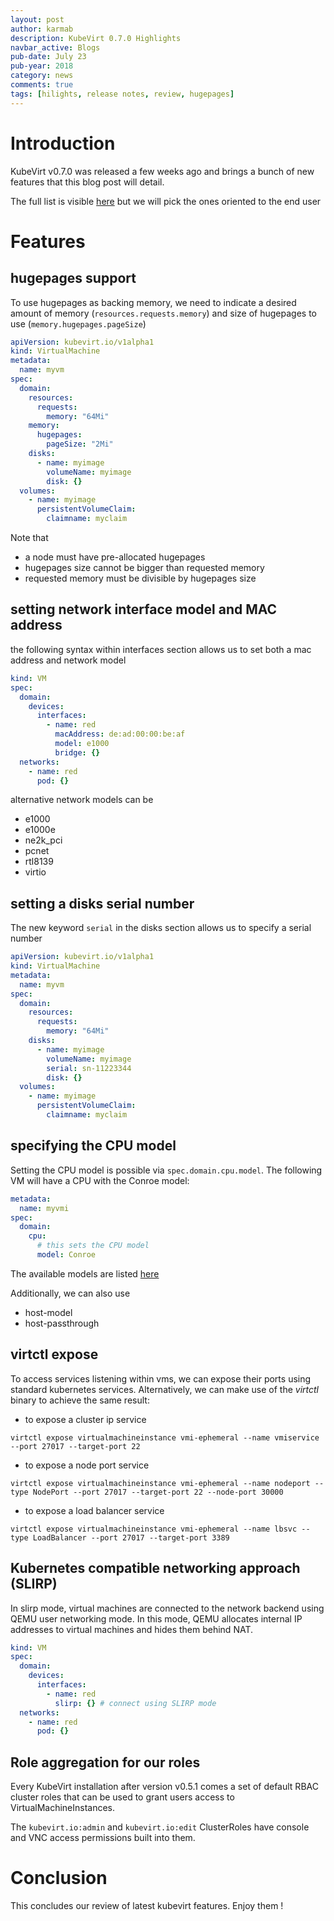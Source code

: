 ```yaml
---
layout: post
author: karmab
description: KubeVirt 0.7.0 Highlights
navbar_active: Blogs
pub-date: July 23
pub-year: 2018
category: news
comments: true
tags: [hilights, release notes, review, hugepages]
---
```


# Introduction

KubeVirt v0.7.0 was released a few weeks ago and brings a bunch of new features that this blog post will detail.

The full list is visible [here](https://github.com/kubevirt/kubevirt/releases/tag/v0.7.0) but we will pick the ones oriented to the end user

# Features

## hugepages support

To use hugepages as backing memory, we need to indicate a desired amount of memory (`resources.requests.memory`) and size of hugepages to use (`memory.hugepages.pageSize`)

```yaml
apiVersion: kubevirt.io/v1alpha1
kind: VirtualMachine
metadata:
  name: myvm
spec:
  domain:
    resources:
      requests:
        memory: "64Mi"
    memory:
      hugepages:
        pageSize: "2Mi"
    disks:
      - name: myimage
        volumeName: myimage
        disk: {}
  volumes:
    - name: myimage
      persistentVolumeClaim:
        claimname: myclaim
```

Note that

- a node must have pre-allocated hugepages
- hugepages size cannot be bigger than requested memory
- requested memory must be divisible by hugepages size

## setting network interface model and MAC address

the following syntax within interfaces section allows us to set both a mac address and network model

```yaml
kind: VM
spec:
  domain:
    devices:
      interfaces:
        - name: red
          macAddress: de:ad:00:00:be:af
          model: e1000
          bridge: {}
  networks:
    - name: red
      pod: {}
```

alternative network models can be

- e1000
- e1000e
- ne2k_pci
- pcnet
- rtl8139
- virtio

## setting a disks serial number

The new keyword `serial` in the disks section allows us to specify a serial number

```yaml
apiVersion: kubevirt.io/v1alpha1
kind: VirtualMachine
metadata:
  name: myvm
spec:
  domain:
    resources:
      requests:
        memory: "64Mi"
    disks:
      - name: myimage
        volumeName: myimage
        serial: sn-11223344
        disk: {}
  volumes:
    - name: myimage
      persistentVolumeClaim:
        claimname: myclaim
```

## specifying the CPU model

Setting the CPU model is possible via `spec.domain.cpu.model`. The following VM will have a CPU with the Conroe model:

```yaml
metadata:
  name: myvmi
spec:
  domain:
    cpu:
      # this sets the CPU model
      model: Conroe
```

The available models are listed [here](https://github.com/libvirt/libvirt/blob/master/src/cpu_map)

Additionally, we can also use

- host-model
- host-passthrough

## virtctl expose

To access services listening within vms, we can expose their ports using standard kubernetes services. Alternatively, we can make use of the _virtctl_ binary to achieve the same result:

- to expose a cluster ip service

```
virtctl expose virtualmachineinstance vmi-ephemeral --name vmiservice --port 27017 --target-port 22
```

- to expose a node port service

```
virtctl expose virtualmachineinstance vmi-ephemeral --name nodeport --type NodePort --port 27017 --target-port 22 --node-port 30000
```

- to expose a load balancer service

```
virtctl expose virtualmachineinstance vmi-ephemeral --name lbsvc --type LoadBalancer --port 27017 --target-port 3389
```

## Kubernetes compatible networking approach (SLIRP)

In slirp mode, virtual machines are connected to the network backend using QEMU user networking mode. In this mode, QEMU allocates internal IP addresses to virtual machines and hides them behind NAT.

```yaml
kind: VM
spec:
  domain:
    devices:
      interfaces:
        - name: red
          slirp: {} # connect using SLIRP mode
  networks:
    - name: red
      pod: {}
```

## Role aggregation for our roles

Every KubeVirt installation after version v0.5.1 comes a set of default RBAC cluster roles that can be used to grant users access to VirtualMachineInstances.

The `kubevirt.io:admin` and `kubevirt.io:edit` ClusterRoles have console and VNC access permissions built into them.

# Conclusion

This concludes our review of latest kubevirt features. Enjoy them !
